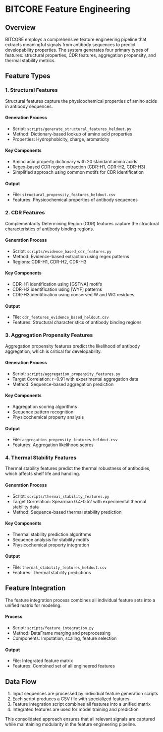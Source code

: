# BITCORE Feature Engineering

## Overview

BITCORE employs a comprehensive feature engineering pipeline that extracts meaningful signals from antibody sequences to predict developability properties. The system generates four primary types of features: structural properties, CDR features, aggregation propensity, and thermal stability metrics.

## Feature Types

### 1. Structural Features

Structural features capture the physicochemical properties of amino acids in antibody sequences.

#### Generation Process
- Script: `scripts/generate_structural_features_heldout.py`
- Method: Dictionary-based lookup of amino acid properties
- Properties: Hydrophobicity, charge, aromaticity

#### Key Components
- Amino acid property dictionary with 20 standard amino acids
- Regex-based CDR region extraction (CDR-H1, CDR-H2, CDR-H3)
- Simplified approach using common motifs for CDR identification

#### Output
- File: `structural_propensity_features_heldout.csv`
- Features: Physicochemical properties of antibody sequences

### 2. CDR Features

Complementarity Determining Region (CDR) features capture the structural characteristics of antibody binding regions.

#### Generation Process
- Script: `scripts/evidence_based_cdr_features.py`
- Method: Evidence-based extraction using regex patterns
- Regions: CDR-H1, CDR-H2, CDR-H3

#### Key Components
- CDR-H1 identification using [GSTNA] motifs
- CDR-H2 identification using [WYF] patterns
- CDR-H3 identification using conserved W and WG residues

#### Output
- File: `cdr_features_evidence_based_heldout.csv`
- Features: Structural characteristics of antibody binding regions

### 3. Aggregation Propensity Features

Aggregation propensity features predict the likelihood of antibody aggregation, which is critical for developability.

#### Generation Process
- Script: `scripts/aggregation_propensity_features.py`
- Target Correlation: r=0.91 with experimental aggregation data
- Method: Sequence-based aggregation prediction

#### Key Components
- Aggregation scoring algorithms
- Sequence pattern recognition
- Physicochemical property analysis

#### Output
- File: `aggregation_propensity_features_heldout.csv`
- Features: Aggregation likelihood scores

### 4. Thermal Stability Features

Thermal stability features predict the thermal robustness of antibodies, which affects shelf life and handling.

#### Generation Process
- Script: `scripts/thermal_stability_features.py`
- Target Correlation: Spearman 0.4-0.52 with experimental thermal stability data
- Method: Sequence-based thermal stability prediction

#### Key Components
- Thermal stability prediction algorithms
- Sequence analysis for stability motifs
- Physicochemical property integration

#### Output
- File: `thermal_stability_features_heldout.csv`
- Features: Thermal stability predictions

## Feature Integration

The feature integration process combines all individual feature sets into a unified matrix for modeling.

#### Process
- Script: `scripts/feature_integration.py`
- Method: DataFrame merging and preprocessing
- Components: Imputation, scaling, feature selection

#### Output
- File: Integrated feature matrix
- Features: Combined set of all engineered features

## Data Flow

1. Input sequences are processed by individual feature generation scripts
2. Each script produces a CSV file with specialized features
3. Feature integration script combines all features into a unified matrix
4. Integrated features are used for model training and prediction

This consolidated approach ensures that all relevant signals are captured while maintaining modularity in the feature engineering pipeline.
